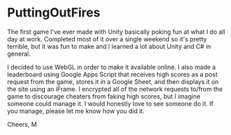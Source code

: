 # PuttingOutFires

The first game I've ever made with Unity basically poking fun at what I do all day at work. Completed most of it over a single weekend so it's pretty terrible, but it was fun to make and I learned a lot about Unity and C# in general. 

I decided to use WebGL in order to make it available online. I also made a leaderboard using Google Apps Script that receives high scores as a post request from the game, stores it in a Google Sheet, and then displays it on the site using an iFrame. I encrypted all of the network requests to/from the game to discourage cheaters from faking high scores, but I imagine someone could manage it. I would honestly love to see someone do it. If you manage, please let me know how you did it. 

Cheers,
  M

